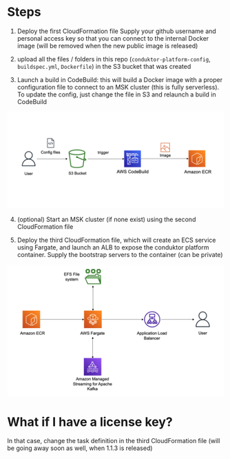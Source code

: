 # Steps

1) Deploy the first CloudFormation file
Supply your github username and personal access key so that you can connect to the internal Docker image (will be removed when the new public image is released)

2) upload all the files / folders in this repo (`conduktor-platform-config`, `buildspec.yml`, `Dockerfile`) in the S3 bucket that was created 

3) Launch a build in CodeBuild: this will build a Docker image with a proper configuration file to connect to an MSK cluster (this is fully serverless). To update the config, just change the file in S3 and relaunch a build in CodeBuild 

![Base Setup](./arch-diagrams/step1-base.png)

4) (optional) Start an MSK cluster (if none exist) using the second CloudFormation file

5) Deploy the third CloudFormation file, which will create an ECS service using Fargate, and launch an ALB to expose the conduktor platform container. Supply the bootstrap servers to the container (can be private)

![Conduktor Platform ECS Service](./arch-diagrams/step3-ecs.png)


# What if I have a license key?

In that case, change the task definition in the third CloudFormation file (will be going away soon as well, when 1.1.3 is released)